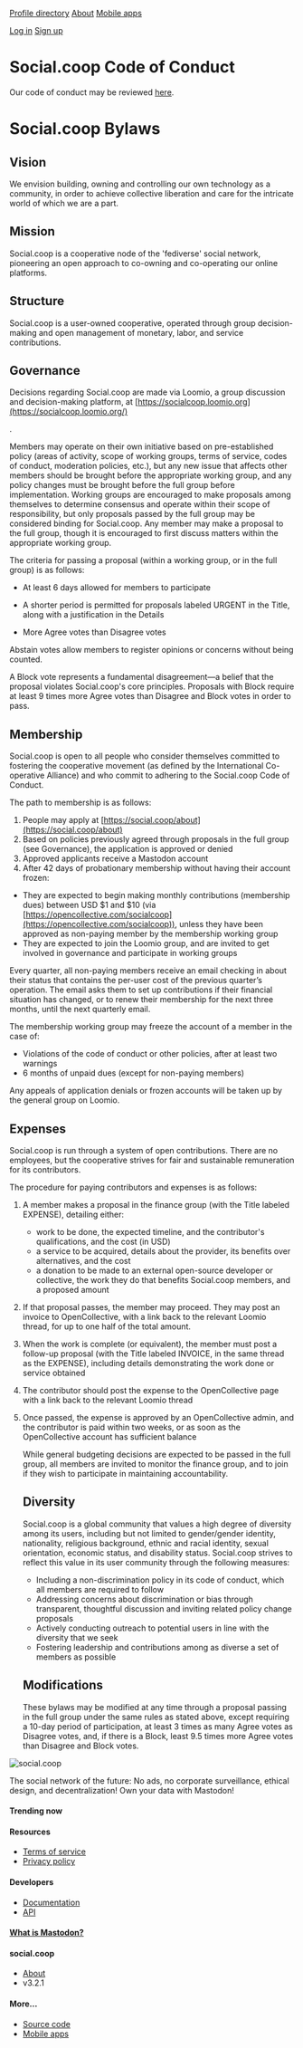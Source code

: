 [](https://social.coop/)[Profile directory](https://social.coop/explore) [About](https://social.coop/about/more) [Mobile apps](https://joinmastodon.org/apps)

[Log in](https://social.coop/auth/sign_in) [Sign up](https://joinmastodon.org/#getting-started)

Social.coop Code of Conduct
===========================

Our code of conduct may be reviewed [here](https://git.coop/social.coop/community/docs/wikis/Code-of-Conduct/Code-of-Conduct).

Social.coop Bylaws
==================

Vision
------

We envision building, owning and controlling our own technology as a community, in order to achieve collective liberation and care for the intricate world of which we are a part.

Mission
-------

Social.coop is a cooperative node of the 'fediverse' social network, pioneering an open approach to co-owning and co-operating our online platforms.

Structure
---------

Social.coop is a user-owned cooperative, operated through group decision-making and open management of monetary, labor, and service contributions.

Governance
----------

Decisions regarding Social.coop are made via Loomio, a group discussion and decision-making platform, at [https://socialcoop.loomio.org](https://socialcoop.loomio.org/)

.

Members may operate on their own initiative based on pre-established policy (areas of activity, scope of working groups, terms of service, codes of conduct, moderation policies, etc.), but any new issue that affects other members should be brought before the appropriate working group, and any policy changes must be brought before the full group before implementation. Working groups are encouraged to make proposals among themselves to determine consensus and operate within their scope of responsibility, but only proposals passed by the full group may be considered binding for Social.coop. Any member may make a proposal to the full group, though it is encouraged to first discuss matters within the appropriate working group.

The criteria for passing a proposal (within a working group, or in the full group) is as follows:

*   At least 6 days allowed for members to participate

*   A shorter period is permitted for proposals labeled URGENT in the Title, along with a justification in the Details

*   More Agree votes than Disagree votes

Abstain votes allow members to register opinions or concerns without being counted.

A Block vote represents a fundamental disagreement—a belief that the proposal violates Social.coop's core principles. Proposals with Block require at least 9 times more Agree votes than Disagree and Block votes in order to pass.

Membership
----------

Social.coop is open to all people who consider themselves committed to fostering the cooperative movement (as defined by the International Co-operative Alliance) and who commit to adhering to the Social.coop Code of Conduct.

The path to membership is as follows:

1.  People may apply at [https://social.coop/about](https://social.coop/about)
2.  Based on policies previously agreed through proposals in the full group (see Governance), the application is approved or denied
3.  Approved applicants receive a Mastodon account
4.  After 42 days of probationary membership without having their account frozen:

*   They are expected to begin making monthly contributions (membership dues) between USD $1 and $10 (via [https://opencollective.com/socialcoop](https://opencollective.com/socialcoop)), unless they have been approved as non-paying member by the membership working group
*   They are expected to join the Loomio group, and are invited to get involved in governance and participate in working groups

Every quarter, all non-paying members receive an email checking in about their status that contains the per-user cost of the previous quarter’s operation. The email asks them to set up contributions if their financial situation has changed, or to renew their membership for the next three months, until the next quarterly email.

The membership working group may freeze the account of a member in the case of:

*   Violations of the code of conduct or other policies, after at least two warnings
*   6 months of unpaid dues (except for non-paying members)

Any appeals of application denials or frozen accounts will be taken up by the general group on Loomio.

Expenses
--------

Social.coop is run through a system of open contributions. There are no employees, but the cooperative strives for fair and sustainable remuneration for its contributors.

The procedure for paying contributors and expenses is as follows:

1.  A member makes a proposal in the finance group (with the Title labeled EXPENSE), detailing either:
    *   work to be done, the expected timeline, and the contributor's qualifications, and the cost (in USD)
    *   a service to be acquired, details about the provider, its benefits over alternatives, and the cost
    *   a donation to be made to an external open-source developer or collective, the work they do that benefits Social.coop members, and a proposed amount
2.  If that proposal passes, the member may proceed. They may post an invoice to OpenCollective, with a link back to the relevant Loomio thread, for up to one half of the total amount.
3.  When the work is complete (or equivalent), the member must post a follow-up proposal (with the Title labeled INVOICE, in the same thread as the EXPENSE), including details demonstrating the work done or service obtained
4.  The contributor should post the expense to the OpenCollective page with a link back to the relevant Loomio thread
5.  Once passed, the expense is approved by an OpenCollective admin, and the contributor is paid within two weeks, or as soon as the OpenCollective account has sufficient balance
    
    While general budgeting decisions are expected to be passed in the full group, all members are invited to monitor the finance group, and to join if they wish to participate in maintaining accountability.
    
    Diversity
    ---------
    
    Social.coop is a global community that values a high degree of diversity among its users, including but not limited to gender/gender identity, nationality, religious background, ethnic and racial identity, sexual orientation, economic status, and disability status. Social.coop strives to reflect this value in its user community through the following measures:
    
    *   Including a non-discrimination policy in its code of conduct, which all members are required to follow
    *   Addressing concerns about discrimination or bias through transparent, thoughtful discussion and inviting related policy change proposals
    *   Actively conducting outreach to potential users in line with the diversity that we seek
    *   Fostering leadership and contributions among as diverse a set of members as possible
    
    Modifications
    -------------
    
    These bylaws may be modified at any time through a proposal passing in the full group under the same rules as stated above, except requiring a 10-day period of participation, at least 3 times as many Agree votes as Disagree votes, and, if there is a Block, least 9.5 times more Agree votes than Disagree and Block votes.
    

![social.coop](https://social-coop-media.ams3.cdn.digitaloceanspaces.com/site_uploads/files/000/000/001/original/Socialcoop_cover_page.png)

The social network of the future: No ads, no corporate surveillance, ethical design, and decentralization! Own your data with Mastodon!

#### Trending now

#### Resources

*   [Terms of service](https://social.coop/terms)
*   [Privacy policy](https://social.coop/terms)

#### Developers

*   [Documentation](https://docs.joinmastodon.org/)
*   [API](https://docs.joinmastodon.org/client/intro/)

#### [What is Mastodon?](https://joinmastodon.org/)

[](https://social.coop/)

#### social.coop

*   [About](https://social.coop/about/more)
*   v3.2.1

#### More…

*   [Source code](https://github.com/tootsuite/mastodon)
*   [Mobile apps](https://joinmastodon.org/apps)